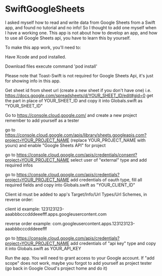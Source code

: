 # SwiftGoogleSheets

I asked myself how to read and write data from Google Sheets from a Swift app, and found no tutorial and no info!
So I thought to add one myself when I have a working one.
This app is not about how to develop an app, and how to use all Google Sheets api, you have to learn this by yourself.

To make this app work, you'll need to:

Have Xcode and pod installed.

Download files
execute command 'pod install'

Please note that Toast-Swift is not required for Google Sheets Api, it's just for showing info in this app.

Get sheet id from sheet url (create a new sheet if you don't have one)
i.e. https://docs.google.com/spreadsheets/d/YOUR_SHEET_ID/edit#gid=0
get the part in place of YOUR_SHEET_ID and copy it into Globals.swift as "YOUR_SHEET_ID"

Go to https://console.cloud.google.com/ and create a new project
remember to add yourself as a tester

go to https://console.cloud.google.com/apis/library/sheets.googleapis.com?project=YOUR_PROJECT_NAME
(replace YOUR_PROJECT_NAME with yours) and enable "Google Sheets API" for project

go to https://console.cloud.google.com/apis/credentials/consent?project=YOUR_PROJECT_NAME
select user of "external" type and add required infos

go to https://console.cloud.google.com/apis/credentials?project=YOUR_PROJECT_NAME
add credentials of oauth type, fill all required fields and copy into Globals.swift as "YOUR_CLIENT_ID"

Client id must be added to app's Target/Info/Url Types/Url Schemes, in reverse order:

client id example: 123123123-aaabbbcccdddeeefff.apps.googleusercontent.com

reverse order example: com.googleusercontent.apps.123123123-aaabbbcccdddeeefff

go to https://console.cloud.google.com/apis/credentials?project=YOUR_PROJECT_NAME
add credentials of "api key" type and copy it into Globals.swift as YOUR_API_KEY

Run the app.
You will need to grant access to your Google account.
If "add scope" does not work, maybe you forgot to add yourself as project tester (go back in Google Cloud's project home and do it)
